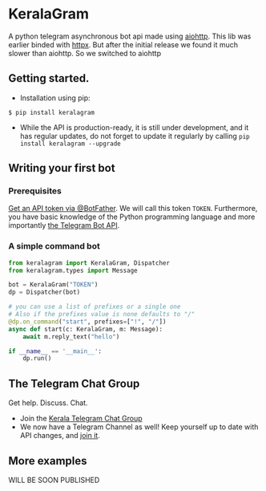 # KeralaGram

A python telegram asynchronous bot api made using [aiohttp](https://github.com/aio-libs/aiohttp).
This lib was earlier binded with [httpx](https://pypi.org/project/httpx/). But after the initial release we found it much slower than aiohttp.
So we switched to aiohttp


## Getting started.

* Installation using pip:

```
$ pip install keralagram
```

* While the API is production-ready, it is still under development, and it has regular updates, do not forget to update it regularly by calling `pip install keralagram --upgrade`

## Writing your first bot

### Prerequisites

[Get an API token via @BotFather](https://core.telegram.org/bots#botfather). We will call this token `TOKEN`.
Furthermore, you have basic knowledge of the Python programming language and more importantly [the Telegram Bot API](https://core.telegram.org/bots/api).

### A simple command bot

```python
from keralagram import KeralaGram, Dispatcher
from keralagram.types import Message

bot = KeralaGram("TOKEN")
dp = Dispatcher(bot)

# you can use a list of prefixes or a single one 
# Also if the prefixes value is none defaults to "/"
@dp.on_command("start", prefixes=["!", "/"])
async def start(c: KeralaGram, m: Message):
    await m.reply_text("hello")

if __name__ == '__main__':
    dp.run()
```

## The Telegram Chat Group

Get help. Discuss. Chat.

* Join the [Kerala Telegram Chat Group](https://telegram.me/keralasbot)
* We now have a Telegram Channel as well! Keep yourself up to date with API changes, and [join it](https://telegram.me/keralasbotnews).

## More examples

WILL BE SOON PUBLISHED
